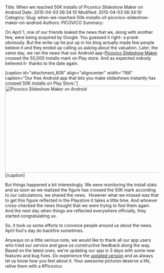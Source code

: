 Title: When we reached 50K installs of Picovico Slideshow Maker on Android
Date: 2015-04-03 06:34:10
Modified: 2015-04-03 06:34:10
Category: 
Slug: when-we-reached-50k-installs-of-picovico-slideshow-maker-on-android
Authors: PICOVICO
Summary: 

On April 1, one of our friends leaked the news that we, along with another few, were being acquired by Google. You guessed it right- a prank obviously. But the write-up he put up in his blog actually made few people believe it and they ended up calling us asking about the valuation. Later, the same day, we ran the news that our Android app-<a href="https://play.google.com/store/apps/details?id=com.picovico.android">Picovico Slideshow Maker</a> crossed the 50,000 installs mark on Play store. And as expected nobody believed it- thanks to the date again.

[caption id="attachment_808" align="aligncenter" width="766" caption="Our free Android app that lets you make slideshows instantly has crossed 50K installs on Play Store."]<a href="themes/wp-content/uploads/2015/04/cover-50k.png"><img class=" wp-image-808 " title="Picovico Slideshow Maker on Android" src="themes/wp-content/uploads/2015/04/cover-50k.png" alt="Picovico Slideshow Maker on Android" width="766" height="284" /></a>[/caption]

But things happened a bit interestingly. We were monitoring the install stats and as soon as we realized the figure has crossed the 50K mark according to our calculations, we shared the news.  However what we missed was that to get this figure reflected in the Playstore it takes a little time. And whoever cross-checked the news thought that we were trying to fool them again. And the next day when things are reflected everywhere officially, they started congratulating us.

So, it took us some efforts to convince people around us about the news. April fool's day do backfire sometimes.

Anyways on a little serious note, we would like to thank all our app users who tried our service and gave us constructive feedback along the way. Based on the latest ones, we're updating our app in 3 days with some new features and bug fixes. Do experience the <a href="https://play.google.com/store/apps/details?id=com.picovico.android&amp;rdid=com.picovico.android">updated version</a> and as always let us know how you feel about it. Your awesome pictures deserve a life, relive them with a #Picovico.

&nbsp;